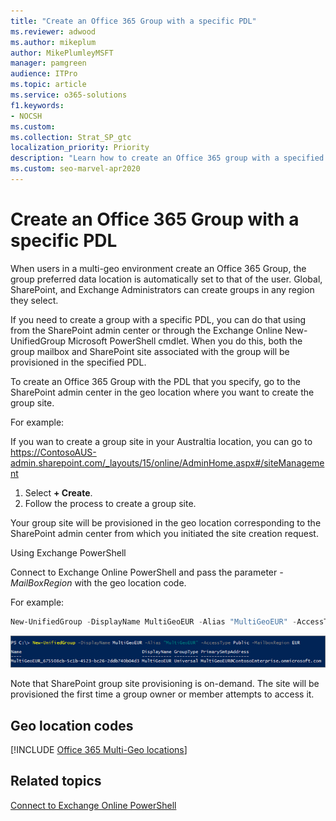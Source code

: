 ```yaml
---
title: "Create an Office 365 Group with a specific PDL"
ms.reviewer: adwood
ms.author: mikeplum
author: MikePlumleyMSFT
manager: pamgreen
audience: ITPro
ms.topic: article
ms.service: o365-solutions
f1.keywords:
- NOCSH
ms.custom: 
ms.collection: Strat_SP_gtc
localization_priority: Priority
description: "Learn how to create an Office 365 group with a specified preferred data location in a multi-geo environment."
ms.custom: seo-marvel-apr2020
---
```


# Create an Office 365 Group with a specific PDL

When users in a multi-geo environment create an Office 365 Group, the group preferred data location is automatically set to that of the user. Global, SharePoint, and Exchange Administrators can create groups in any region they select. 

If you need to create a group with a specific PDL, you can do that using from the SharePoint admin center or through the Exchange Online New-UnifiedGroup Microsoft PowerShell cmdlet. When you do this, both the group mailbox and SharePoint site associated with the group will be provisioned in the specified PDL.

To create an Office 365 Group with the PDL that you specify, go to the SharePoint admin center in the geo location where you want to create the group site.

For example:

If you wan to create a group site in your Australtia location, you can go to https://ContosoAUS-admin.sharepoint.com/_layouts/15/online/AdminHome.aspx#/siteManagement

1. Select **+ Create**.
2. Follow the process to create a group site.

Your group site will be provisioned in the geo location corresponding to the SharePoint admin center from which you initiated the site creation request. 

Using Exchange PowerShell 

Connect to Exchange Online PowerShell and pass the parameter *-MailBoxRegion* with the geo location code.

For example: 

```PowerShell
New-UnifiedGroup -DisplayName MultiGeoEUR -Alias "MultiGeoEUR" -AccessType Public -MailboxRegion EUR 
```

![Screenshot of New-UnifiedGroup PowerShell cmdlet with syntax](media/multi-geo-new-group-with-pdl-powershell.png)

Note that SharePoint group site provisioning is on-demand. The site will be provisioned the first time a group owner or member attempts to access it.

## Geo location codes

[!INCLUDE [Office 365 Multi-Geo locations](includes/office-365-multi-geo-locations.md)]

## Related topics

[Connect to Exchange Online PowerShell](https://docs.microsoft.com/powershell/exchange/exchange-online/connect-to-exchange-online-powershell/connect-to-exchange-online-powershell)
